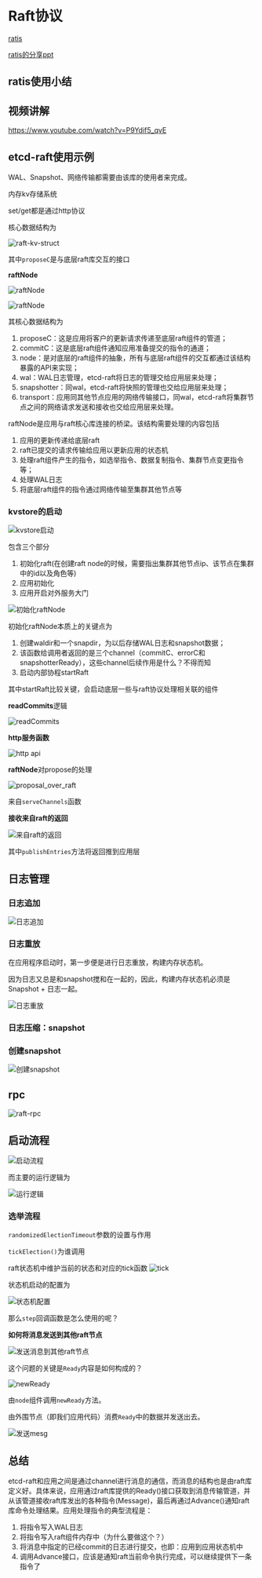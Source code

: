 # Raft协议

[ratis](https://ratis.incubator.apache.org/#gettingstarted)

[ratis的分享ppt](https://github.com/chuanlei/tech-notes/blob/master/paper/ratis-ppt.pdf)

## ratis使用小结


## 视频讲解

https://www.youtube.com/watch?v=P9Ydif5_qvE

## etcd-raft使用示例

WAL、Snapshot、网络传输都需要由该库的使用者来完成。

内存kv存储系统

set/get都是通过http协议

核心数据结构为

![raft-kv-struct](https://github.com/chuanlei/tech-notes/blob/master/pics/raft-kv-struct.jpg)

其中`proposeC`是与底层raft库交互的接口

**raftNode**

![raftNode](https://github.com/chuanlei/tech-notes/blob/master/pics/v2-ef297c4a45c3d20daff24e49b79b5e41_b.jpg)

![raftNode](https://github.com/chuanlei/tech-notes/blob/master/pics/raftNode.jpg)

其核心数据结构为
1. proposeC：这是应用将客户的更新请求传递至底层raft组件的管道；
2. commitC：这是底层raft组件通知应用准备提交的指令的通道；
3. node：是对底层的raft组件的抽象，所有与底层raft组件的交互都通过该结构暴露的API来实现；
4. wal：WAL日志管理，etcd-raft将日志的管理交给应用层来处理；
5. snapshotter：同wal，etcd-raft将快照的管理也交给应用层来处理；
6. transport：应用同其他节点应用的网络传输接口，同wal，etcd-raft将集群节点之间的网络请求发送和接收也交给应用层来处理。

raftNode是应用与raft核心库连接的桥梁。该结构需要处理的内容包括
1. 应用的更新传递给底层raft
2. raft已提交的请求传输给应用以更新应用的状态机
3. 处理raft组件产生的指令，如选举指令、数据复制指令、集群节点变更指令等；
4. 处理WAL日志
5. 将底层raft组件的指令通过网络传输至集群其他节点等

### kvstore的启动

![kvstore启动](https://github.com/chuanlei/tech-notes/blob/master/pics/kvstore-start.jpg)

包含三个部分
1. 初始化raft(在创建raft node的时候，需要指出集群其他节点ip、该节点在集群中的id以及角色等)
2. 应用初始化
3. 应用开启对外服务大门

![初始化raftNode](https://github.com/chuanlei/tech-notes/blob/master/pics/newRaftNode.jpg)

初始化raftNode本质上的关键点为
1. 创建waldir和一个snapdir，为以后存储WAL日志和snapshot数据；
2. 该函数给调用者返回的是三个channel（commitC、errorC和snapshotterReady），这些channel后续作用是什么？不得而知
3. 启动内部协程startRaft

其中startRaft比较关键，会启动底层一些与raft协议处理相关联的组件


**readCommits**逻辑

![readCommits](https://github.com/chuanlei/tech-notes/blob/master/pics/readCommits.jpg)

**http服务函数**

![http api](https://github.com/chuanlei/tech-notes/blob/master/pics/http-api.jpg)

**raftNode**对propose的处理

![proposal_over_raft](https://github.com/chuanlei/tech-notes/blob/master/pics/proposal_over_raft.jpg)

来自`serveChannels`函数

**接收来自raft的返回**

![来自raft的返回](https://github.com/chuanlei/tech-notes/blob/master/pics/raft_return.jpg)

其中`publishEntries`方法将返回推到应用层

## 日志管理

### 日志追加

![日志追加](https://github.com/chuanlei/tech-notes/blob/master/pics/log-append.jpg)

### 日志重放
在应用程序启动时，第一步便是进行日志重放，构建内存状态机。

因为日志又总是和snapshot搅和在一起的，因此，构建内存状态机必须是Snapshot + 日志一起。

![日志重放](https://github.com/chuanlei/tech-notes/blob/master/pics/log_replay.jpg)

### 日志压缩：snapshot

### 创建snapshot

![创建snapshot](https://github.com/chuanlei/tech-notes/blob/master/pics/create-snapshot.jpg)

## rpc

![raft-rpc](https://github.com/chuanlei/tech-notes/blob/master/pics/raft_rpc.jpg)

## 启动流程
![启动流程](https://github.com/chuanlei/tech-notes/blob/master/pics/node_start.jpg)

而主要的运行逻辑为

![运行逻辑](https://github.com/chuanlei/tech-notes/blob/master/pics/main_run.jpg)

### 选举流程

`randomizedElectionTimeout`参数的设置与作用

`tickElection()`为谁调用

raft状态机中维护当前的状态和对应的tick函数
![tick](https://github.com/chuanlei/tech-notes/blob/master/pics/tick.jpg)

状态机启动的配置为

![状态机配置](https://github.com/chuanlei/tech-notes/blob/master/pics/fsm-config.jpg)

那么`step`回调函数是怎么使用的呢？

**如何将消息发送到其他raft节点**

![发送消息到其他raft节点](https://github.com/chuanlei/tech-notes/blob/master/pics/send.jpg)

这个问题的关键是`Ready`内容是如何构成的？

![newReady](https://github.com/chuanlei/tech-notes/blob/master/pics/newReady.jpg)

由`node`组件调用`newReady`方法。

由外围节点（即我们应用代码）消费`Ready`中的数据并发送出去。

![发送mesg](https://github.com/chuanlei/tech-notes/blob/master/pics/send_msgs.jpg)



## 总结

etcd-raft和应用之间是通过channel进行消息的通信，而消息的结构也是由raft库定义好。具体来说，应用通过raft库提供的Ready()接口获取到消息传输管道，并从该管道接收raft库发出的各种指令(Message)，最后再通过Advance()通知raft库命令处理结果。应用处理指令的典型流程是：

1. 将指令写入WAL日志
2. 将指令写入raft组件内存中（为什么要做这个？）
3. 将消息中指定的已经commit的日志进行提交，也即：应用到应用状态机中
4. 调用Advance接口，应该是通知raft当前命令执行完成，可以继续提供下一条指令了


